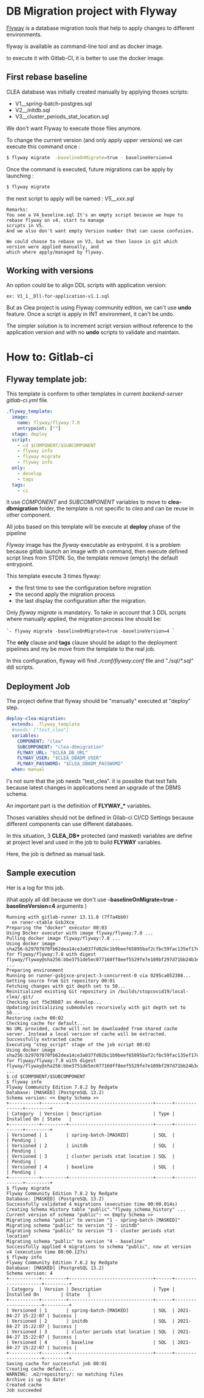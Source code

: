 # DB Migration project with Flyway

[Flyway](https://flywaydb.org/) is a database migration tools that help to apply changes to different environments.

flyway is available as command-line tool and as docker image.

to execute it with Gitlab-CI, it is better to use the docker image.

## First rebase baseline

CLEA database was initially created manually by applying thoses scripts:

- V1\_\_spring-batch-postgres.sql
- V2\_\_initdb.sql
- V3\_\_cluster_periods_stat_location.sql

We don't want Flyway to execute those files anymore.

To change the current version (and only apply upper versions) we can execute this command once :

```bash
$ flyway migrate  -baselineOnMigrate=true - baselineVersion=4
```

Once the command is executed, future migrations can be apply by launching :

```bash
$ flyway migrate
```

the next script to apply will be named : _V5\_\_xxx.sql_

    Remarks:
    You see a V4_baseline.sql It's an empty script because we hope to rebase flyway on v4, start to manage
    scripts in V5.
    And we also don't want empty Version number that can cause confusion.

    We could choose to rebase on V3, but we then loose in git which version were applied manually, and
    which where apply/managed by flyway.

## Working with versions

An option could be to align DDL scripts with application version:

    ex: V1_1__Dll-for-application-v1.1.sql

But as Clea project is using Flyway community edition, we can't use **undo** feature. Once a script is apply in INT environment, it can't be undo.

The simpler solution is to increment script version without reference to the application version and with no **undo** scripts to validate and maintain.

# How to: Gitlab-ci

## Flyway template job:

This template is conform to other templates in current _backend-server_ _gitlab-ci.yml_ file.

```yaml
.flyway_template:
  image:
    name: flyway/flyway:7.8
    entrypoint: [""]
  stage: deploy
  script:
    - cd $COMPONENT/$SUBCOMPONENT
    - flyway info
    - flyway migrate
    - flyway info
  only:
    - develop
    - tags
  tags:
    - ci
```

It use _COMPONENT_ and _SUBCOMPONENT_ variables to move to **clea-dbmigration** folder, the template is not specific to _clea_ and can be reuse in other component.

All jobs based on this template will be execute at **deploy** phase of the pipeline

_Flyway_ image has the _flyway_ executable as entrypoint. it is a problem because gitlab launch an image with _sh_ command, then execute defined script lines from STDIN. So, the template remove (empty) the default entrypoint.

This template execute 3 times flyway:

- the first time to see the configuration before migration
- the second apply the migration process
- the last display the configuration after the migration.

Only _flyway migrate_ is mandatory.
To take in account that 3 DDL scripts where manually applied, the migration process line should be:

`̀ - flyway migrate -baselineOnMigrate=true -baselineVersion=4 `̀

The **only** clause and **tags** clause should be adapt to the deployment pipelines and my be move from the template to the real job.

In this configuration, flyway will find _./conf/flyway.conf_ file and "./sql/\*.sql" ddl scripts.

## Deployment Job

The project define that flyway should be "manually" executed at "deploy" step.

```yaml
deploy-clea-migration:
  extends: .flyway_template
  #needs: ["test_clea"]
  variables:
    COMPONENT: "clea"
    SUBCOMPONENT: "clea-dbmigration"
    FLYWAY_URL: "$CLEA_DB_URL"
    FLYWAY_USER: "$CLEA_DBADM_USER"
    FLYWAY_PASSWORD: "$CLEA_DBADM_PASSWORD"
  when: manual
```

I's not sure that the job needs "test_clea". it is possible that test fails because latest changes in applications need an upgrade of the DBMS schema.

An important part is the definition of **FLYWAY\_\*** variables.

Thoses variables should not be defined in Gilab-ci CI/CD Settings because different components can use different databases.

In this situation, 3 **CLEA_DB\*** protected (and masked) variables are define at project level and used in the job to build **FLYWAY** variables.

Here, the job is defined as manual task.

## Sample execution

Her is a log for this job.

(that apply all ddl because we don't use **-baselineOnMigrate=true -baselineVersion=4** arguments )

```
Running with gitlab-runner 13.11.0 (7f7a4bb0)
  on runer-stable GsbJXce_
Preparing the "docker" executor 00:03
Using Docker executor with image flyway/flyway:7.8 ...
Pulling docker image flyway/flyway:7.8 ...
Using docker image sha256:b29707070fb62dea14ce3a037fd02bc1b9beef65895baf2cfbc59fac135ef17e for flyway/flyway:7.8 with digest flyway/flyway@sha256:bbe3751de5ec077160ff8eef5529fe7e109bf297d71bb24b3ec79c73d5e666c1 ...
Preparing environment
Running on runner-gsbjxce-project-3-concurrent-0 via 0295ca052308...
Getting source from Git repository 00:01
Fetching changes with git depth set to 50...
Reinitialized existing Git repository in /builds/stopcovid19/local-clea/.git/
Checking out f5e36b87 as develop...
Updating/initializing submodules recursively with git depth set to 50...
Restoring cache 00:02
Checking cache for default...
No URL provided, cache will not be downloaded from shared cache server. Instead a local version of cache will be extracted.
Successfully extracted cache
Executing "step_script" stage of the job script 00:02
Using docker image sha256:b29707070fb62dea14ce3a037fd02bc1b9beef65895baf2cfbc59fac135ef17e for flyway/flyway:7.8 with digest flyway/flyway@sha256:bbe3751de5ec077160ff8eef5529fe7e109bf297d71bb24b3ec79c73d5e666c1 ...
$ cd $COMPONENT/$SUBCOMPONENT
$ flyway info
Flyway Community Edition 7.8.2 by Redgate
Database: [MASKED] (PostgreSQL 13.2)
Schema version: << Empty Schema >>
+-----------+---------+-------------------------------+------+--------------+---------+
| Category  | Version | Description                   | Type | Installed On | State   |
+-----------+---------+-------------------------------+------+--------------+---------+
| Versioned | 1       | spring-batch-[MASKED]         | SQL  |              | Pending |
| Versioned | 2       | initdb                        | SQL  |              | Pending |
| Versioned | 3       | cluster periods stat location | SQL  |              | Pending |
| Versioned | 4       | baseline                      | SQL  |              | Pending |
+-----------+---------+-------------------------------+------+--------------+---------+
$ flyway migrate
Flyway Community Edition 7.8.2 by Redgate
Database: [MASKED] (PostgreSQL 13.2)
Successfully validated 4 migrations (execution time 00:00.014s)
Creating Schema History table "public"."flyway_schema_history" ...
Current version of schema "public": << Empty Schema >>
Migrating schema "public" to version "1 - spring-batch-[MASKED]"
Migrating schema "public" to version "2 - initdb"
Migrating schema "public" to version "3 - cluster periods stat location"
Migrating schema "public" to version "4 - baseline"
Successfully applied 4 migrations to schema "public", now at version v4 (execution time 00:00.127s)
$ flyway info
Flyway Community Edition 7.8.2 by Redgate
Database: [MASKED] (PostgreSQL 13.2)
Schema version: 4
+-----------+---------+-------------------------------+------+---------------------+---------+
| Category  | Version | Description                   | Type | Installed On        | State   |
+-----------+---------+-------------------------------+------+---------------------+---------+
| Versioned | 1       | spring-batch-[MASKED]         | SQL  | 2021-04-27 15:22:07 | Success |
| Versioned | 2       | initdb                        | SQL  | 2021-04-27 15:22:07 | Success |
| Versioned | 3       | cluster periods stat location | SQL  | 2021-04-27 15:22:07 | Success |
| Versioned | 4       | baseline                      | SQL  | 2021-04-27 15:22:07 | Success |
+-----------+---------+-------------------------------+------+---------------------+---------+
Saving cache for successful job 00:01
Creating cache default...
WARNING: .m2/repository/: no matching files
Archive is up to date!
Created cache
Job succeeded
```
